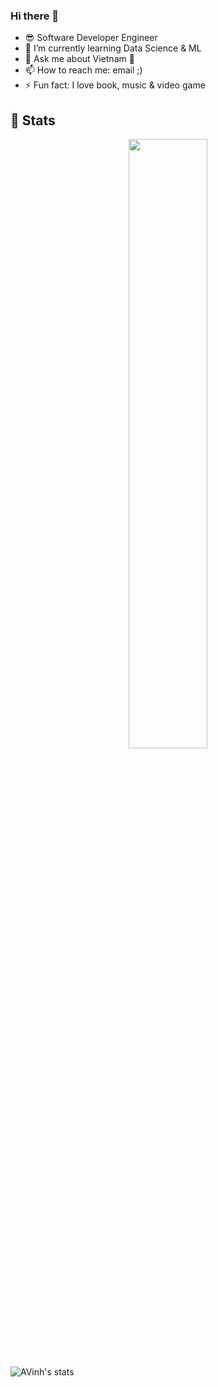 ### Hi there 👋

- 😎 Software Developer Engineer
- 🌱 I’m currently learning Data Science & ML
- 💬 Ask me about Vietnam 🥰 
- 📫 How to reach me: email ;)
- ⚡ Fun fact: I love book, music & video game

## 👀 Stats

  <p align="center">
  <img 
    src="https://www.avinh.top/_vercel/image?url=/images/avatar.png&w=1536&q=100"
    width="50%"
  />
  </p>


![AVinh's stats](https://github-readme-stats.vercel.app/api?username=avinh&show_icons=true&count_private=true&show_owner=true&theme=graywhite)



